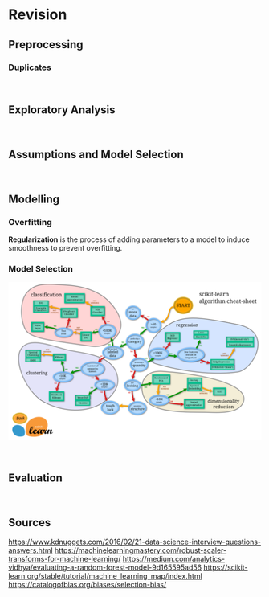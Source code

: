 # Revision

## Preprocessing

### Duplicates



<br>

## Exploratory Analysis



<br>

## Assumptions and Model Selection


<br>

## Modelling

### Overfitting

**Regularization** is the process of adding parameters to a model to induce smoothness to prevent overfitting.

### Model Selection

![ml_map](ml_map.png)

<br>

## Evaluation

<br>


## Sources
https://www.kdnuggets.com/2016/02/21-data-science-interview-questions-answers.html
https://machinelearningmastery.com/robust-scaler-transforms-for-machine-learning/
https://medium.com/analytics-vidhya/evaluating-a-random-forest-model-9d165595ad56
https://scikit-learn.org/stable/tutorial/machine_learning_map/index.html
https://catalogofbias.org/biases/selection-bias/
